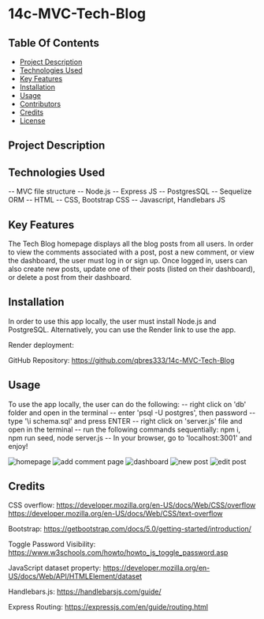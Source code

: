 # 14c-MVC-Tech-Blog

## Table Of Contents

- [Project Description](#projectdescription)
- [Technologies Used](#technologiesused)
- [Key Features](#keyfeatures)
- [Installation](#installation)
- [Usage](#usage)
- [Contributors](#contributors) 
- [Credits](#credits)
- [License](#license)

## Project Description

## Technologies Used

-- MVC file structure
-- Node.js
-- Express JS
-- PostgresSQL
-- Sequelize ORM
-- HTML
-- CSS, Bootstrap CSS
-- Javascript, Handlebars JS

## Key Features

The Tech Blog homepage displays all the blog posts from all users. In order to view the comments associated with a post, post a new comment, or view the dashboard, the user must log in or sign up. Once logged in, users can also create new posts, update one of their posts (listed on their dashboard), or delete a post from their dashboard.

## Installation

In order to use this app locally, the user must install Node.js and PostgreSQL. Alternatively, you can use the Render link to use the app.

Render deployment:


GitHub Repository:
https://github.com/qbres333/14c-MVC-Tech-Blog

## Usage

To use the app locally, the user can do the following:
    -- right click on 'db' folder and open in the terminal
    -- enter 'psql -U postgres', then password
    -- type '\i schema.sql' and press ENTER
    -- right click on 'server.js' file and open in the terminal
    -- run the following commands sequentially: npm i, npm run seed, node server.js
    -- In your browser, go to 'localhost:3001' and enjoy!

![homepage]()
![add comment page]()
![dashboard]()
![new post]()
![edit post]()

## Credits

CSS overflow:
https://developer.mozilla.org/en-US/docs/Web/CSS/overflow
https://developer.mozilla.org/en-US/docs/Web/CSS/text-overflow

Bootstrap:
https://getbootstrap.com/docs/5.0/getting-started/introduction/

Toggle Password Visibility:
https://www.w3schools.com/howto/howto_js_toggle_password.asp

JavaScript dataset property:
https://developer.mozilla.org/en-US/docs/Web/API/HTMLElement/dataset

Handlebars.js:
https://handlebarsjs.com/guide/

Express Routing:
https://expressjs.com/en/guide/routing.html